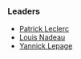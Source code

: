 ### Leaders
* [Patrick Leclerc](mailto:patrick.leclerc@owasp.org)
* [Louis Nadeau](mailto:louis.nadeau@owasp.org)
* [Yannick Lepage](mailto:yannick.lepage@owasp.org)
